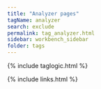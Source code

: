 ```yaml
---
title: "Analyzer pages"
tagName: analyzer
search: exclude
permalink: tag_analyzer.html
sidebar: workbench_sidebar
folder: tags
---
```

{% include taglogic.html %}

{% include links.html %}
